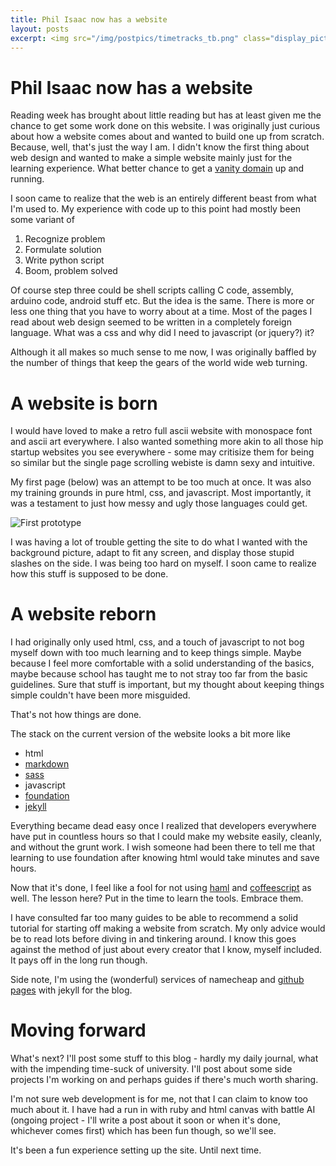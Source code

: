 ```yaml
---
title: Phil Isaac now has a website
layout: posts
excerpt: <img src="/img/postpics/timetracks_tb.png" class="display_picture"/>
---
```


# Phil Isaac now has a website

Reading week has brought about little reading but has at least given me
the chance to get some work done on this website. I was originally
just curious about how a website comes about and wanted to build one
up from scratch. Because, well, that's just the way I am. I didn't know the first
thing about web design and wanted to make a simple website mainly just
for the learning experience. What better chance to get a
[vanity domain](http://en.wikipedia.org/wiki/Vanity_URL)
up and running.

I soon came to realize that the web is an entirely different beast
from what I'm used to. My experience with code up to this
point had mostly been some variant of

1. Recognize problem
2. Formulate solution
3. Write python script
4. Boom, problem solved

Of course step three could be shell scripts calling C code, assembly,
arduino code, android stuff etc. But the idea is the same. There is
more or less one thing that you have to worry about at a time. Most of
the pages I read about web design seemed to be written in a completely
foreign language. What was a css and why did I need to javascript (or
jquery?) it?

Although it all makes so much sense to me now, I was originally
baffled by the number of things that keep the gears of the world wide
web turning.

# A website is born

I would have loved to make a retro full ascii website with monospace
font and ascii art everywhere. I also wanted
something more akin to all those hip startup websites you see
everywhere - some may critisize them for being so similar but the
single page scrolling webiste is damn sexy and intuitive.

My first page (below) was an attempt to be too much at once. It was
also my training grounds in pure html, css, and javascript. Most
importantly, it was a testament to just how messy and ugly those
languages could get.

![First prototype]({{site.url}}/img/postpics/old_site_screenshot.png)

I was having a lot of trouble getting the site to do what I wanted
with the background picture, adapt to fit any screen, and display
those stupid slashes on the side. I was being too hard on myself. I
soon came to realize how this stuff is supposed to be done.

# A website reborn

I had originally only used html, css, and a touch of
javascript to not bog myself down with too much learning and to keep
things simple. Maybe because I feel more comfortable with a solid
understanding of the basics, maybe because school has taught me to not
stray too far from the basic guidelines. Sure that stuff is important,
but my thought about keeping things simple couldn't have been more
misguided.

That's not how things are done.

The stack on the current version of the website looks a bit more like
* html
* [markdown](https://daringfireball.net/projects/markdown/)
* [sass](http://sass-lang.com/)
* javascript
* [foundation](http://foundation.zurb.com/)
* [jekyll](http://jekyllrb.com/)

Everything became dead easy once I realized that developers everywhere
have put in countless hours so that I could make my website easily,
cleanly, and without the grunt work. I wish someone had been there to
tell me that learning to use foundation after knowing html would take
minutes and save hours.

Now that it's done, I feel like a fool for not using
[haml](http://haml.info/) and [coffeescript](http://coffeescript.org/)
as well. The lesson here? Put in the time to learn the tools. Embrace them.

I have consulted far too many guides to be able to recommend a solid
tutorial for starting off making a website from scratch. My only advice
would be to read lots before diving in and tinkering around. I know
this goes against the method of just about every creator that I know,
myself included. It pays off in the long run though.

Side note, I'm using the (wonderful) services of namecheap and
[github pages](http://pages.github.com/) with jekyll for the blog.

# Moving forward

What's next? I'll post some stuff to this blog - hardly my daily
journal, what with the impending time-suck of university. I'll post about
some side projects I'm working on and perhaps guides if there's much
worth sharing.

I'm not sure web development is for me, not that I can claim to know
too much about it. I have had a run in with ruby and html canvas with battle AI
(ongoing project - I'll write a post about it soon or when it's done,
whichever comes first) which has been fun though, so we'll see.

It's been a fun experience setting up the site. Until next time.

